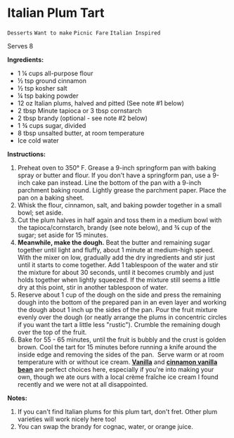 # Italian Plum Tart

`Desserts` `Want to make` `Picnic Fare` `Italian Inspired`

Serves 8

**Ingredients:**

- 1 ¼ cups all-purpose flour
- ½ tsp ground cinnamon
- ½ tsp kosher salt
- ¼ tsp baking powder
- 12 oz Italian plums, halved and pitted (See note #1 below)
- 2 tbsp Minute tapioca or 3 tbsp cornstarch
- 2 tbsp brandy (optional - see note #2 below)
- 1 ¾ cups sugar, divided
- 8 tbsp unsalted butter, at room temperature
- Ice cold water

**Instructions:**

1. Preheat oven to 350° F. Grease a 9-inch springform pan with baking spray or butter and flour. If you don't have a springform pan, use a 9-inch cake pan instead. Line the bottom of the pan with a 9-inch parchment baking round. Lightly grease the parchment paper. Place the pan on a baking sheet.
2. Whisk the flour, cinnamon, salt, and baking powder together in a small bowl; set aside.
3. Cut the plum halves in half again and toss them in a medium bowl with the tapioca/cornstarch, brandy (see note below), and ¾ cup of the sugar; set aside for 15 minutes.
4. **Meanwhile, make the dough.** Beat the butter and remaining sugar together until light and fluffy, about 1 minute at medium-high speed. With the mixer on low, gradually add the dry ingredients and stir just until it starts to come together. Add 1 tablespoon of the water and stir the mixture for about 30 seconds, until it becomes crumbly and just holds together when lightly squeezed. If the mixture still seems a little dry at this point, stir in another tablespoon of water.
5. Reserve about 1 cup of the dough on the side and press the remaining dough into the bottom of the prepared pan in an even layer and working the dough about 1 inch up the sides of the pan. Pour the fruit mixture evenly over the dough (or neatly arrange the plums in concentric circles if you want the tart a little less "rustic"). Crumble the remaining dough over the top of the fruit.
6. Bake for 55 - 65 minutes, until the fruit is bubbly and the crust is golden brown. Cool the tart for 15 minutes before running a knife around the inside edge and removing the sides of the pan.  Serve warm or at room temperature with or without ice cream. **[Vanilla](http://www.smells-like-home.com/2009/09/vanilla-ice-cream/)** and **[cinnamon vanilla bean](http://www.smells-like-home.com/2011/07/cinnamon-vanilla-bean-ice-cream/)** are perfect choices here, especially if you're into making your own, though we ate ours with a local crème fraîche ice cream I found recently and we were not at all disappointed.

**Notes:**

1. If you can't find Italian plums for this plum tart, don't fret. Other plum varieties will work nicely here too!
2. You can swap the brandy for cognac, water, or orange juice.
